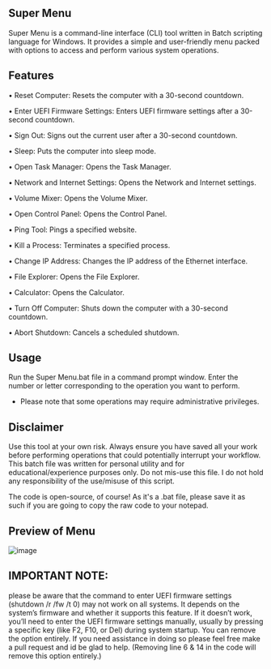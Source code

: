## Super Menu
Super Menu is a command-line interface (CLI) tool written in Batch scripting language for Windows. It provides a simple and user-friendly menu packed with options to access and perform various system operations.

## Features

• Reset Computer: Resets the computer with a 30-second countdown.

• Enter UEFI Firmware Settings: Enters UEFI firmware settings after a 30-second countdown.

• Sign Out: Signs out the current user after a 30-second countdown.

• Sleep: Puts the computer into sleep mode.

• Open Task Manager: Opens the Task Manager.

• Network and Internet Settings: Opens the Network and Internet settings.

• Volume Mixer: Opens the Volume Mixer.

• Open Control Panel: Opens the Control Panel.

• Ping Tool: Pings a specified website.

• Kill a Process: Terminates a specified process.

• Change IP Address: Changes the IP address of the Ethernet interface.

• File Explorer: Opens the File Explorer.

• Calculator: Opens the Calculator.

• Turn Off Computer: Shuts down the computer with a 30-second countdown.

• Abort Shutdown: Cancels a scheduled shutdown.

## Usage
Run the Super Menu.bat file in a command prompt window. Enter the number or letter corresponding to the operation you want to perform.

* Please note that some operations may require administrative privileges.

## Disclaimer
Use this tool at your own risk. Always ensure you have saved all your work before performing operations that could potentially interrupt your workflow. This batch file was written for personal utility and for educational/experience purposes only. Do not mis-use this file. I do not hold any responsibility of the use/misuse of this script. 

The code is open-source, of course! As it's a .bat file, please save it as such if you are going to copy the raw code to your notepad.

## Preview of Menu
![image](https://github.com/tactics-osrs/Batch-Menu/assets/76490725/460b1597-6553-4055-a6ce-7db4eb92f0e3)


## IMPORTANT NOTE: 
please be aware that the command to enter UEFI firmware settings (shutdown /r /fw /t 0) may not work on all systems. It depends on the system’s firmware and whether it supports this feature. If it doesn’t work, you’ll need to enter the UEFI firmware settings manually, usually by pressing a specific key (like F2, F10, or Del) during system startup. You can remove the option entirely. If you need assistance in doing so please feel free make a pull request and id be glad to help. (Removing line 6 & 14 in the code will remove this option entirely.)



